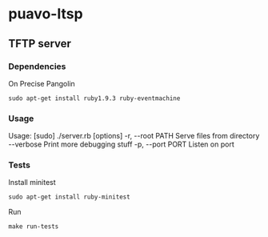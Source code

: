 # puavo-ltsp

## TFTP server

### Dependencies

On Precise Pangolin

    sudo apt-get install ruby1.9.3 ruby-eventmachine

### Usage

Usage: [sudo] ./server.rb [options]
    -r, --root PATH                  Serve files from directory
        --verbose                    Print more debugging stuff
    -p, --port PORT                  Listen on port


### Tests

Install minitest

    sudo apt-get install ruby-minitest

Run

    make run-tests
